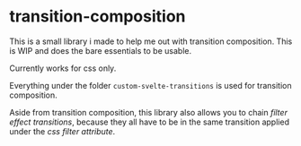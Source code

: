 # transition-composition

This is a small library i made to help me out with transition composition.
This is WIP and does the bare essentials to be usable.

Currently works for css only.

Everything under the folder `custom-svelte-transitions` is used for transition composition.

Aside from transition composition, this library also allows you to chain *filter effect transitions*, because they all have to be in the same transition applied under the *css filter attribute*.